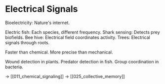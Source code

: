 # Electrical Signals

Bioelectricity: Nature's internet.

Electric fish: Each species, different frequency.
Shark sensing: Detects prey biofields.
Bee hive: Electrical field coordinates activity.
Trees: Electrical signals through roots.

Faster than chemical.
More precise than mechanical.

Wound detection in plants.
Predator detection in fish.
Group coordination in bacteria.

→ [[011_chemical_signaling]]
→ [[025_collective_memory]]